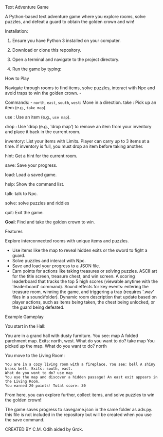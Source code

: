  Text Adventure Game

 A Python-based text adventure game where you explore rooms, solve puzzles, and defeat a guard to obtain the golden crown and win! 

Installation:
 1. Ensure you have Python 3 installed on your computer. 

 2. Download or clone this repository. 

 3. Open a terminal and navigate to the project directory.

 4. Run the game by typing:

 How to Play 

 Navigate through rooms to find items, solve puzzles, interact with Npc  and avoid traps to win the golden crown. -

 Commands: - `north`, `east`, `south`, `west`: Move in a direction.
 take <item>: Pick up an item (e.g., `take map`).  
 
 use <item>: Use an item (e.g., `use map`).

 drop <item>: Use 'drop <item> (e.g., 'drop map') to remove an item from your inventory and place it back in the current room. 
 
 inventory: List your items with Limits. Player can carry up to 3 items at a time. if inventory is full, you must drop an item before taking another.  
 
 hint: Get a hint for the current room.  
 
 save: Save your progress.  
 
 load: Load a saved game. 
 
 help: Show the command list.
 
 talk: talk to Npc.

 solve: solve puzzles and riddles 
 
 quit: Exit the game. 
 
**Goal**: Find and take the golden crown to win. 

 Features  
 
 Explore interconnected rooms with unique items and puzzles.  
- Use items like the map to reveal hidden exits or the sword to fight a guard.
- Solve puzzles and interact with Npc. 
- Save and load your progress to a JSON file. 
- Earn points for actions like taking treasures or solving puzzles.
  ASCII art for the title screen, treasure chest, and win screen.
  A scoring leaderboard that tracks the top 5 high scores (viewable anytime with the 'leaderboard' command).
  Sound effects for key events: entering the treasure room, winning the game, and triggering a trap
  (requires '.wav' files in a sound\folder).
  Dynamic room description that update based on player actions, such as items being taken, the chest being 
  unlocked, or the guard being defeated.


Example Gameplay

 You start in the Hall: 
    
   You are in a grand hall with dusty furniture. You see: map A folded parchment map. Exits: north, west. 
     What do you want to do? take map 
     You picked up the map. 
     What do you want to do? north 

You move to the Living Room: 
     
    You are in a cozy living room with a fireplace. You see: bell A shiny brass bell. Exits: south, east.
    What do you want to do? use map
    You use the map and discover a hidden passage! An east exit appears in the Living Room.
    You earned 20 points! Total score: 30 
From here, you can explore further, collect items, and solve puzzles to win the golden crown!

The game saves progress to savegame.json in the same folder as adv.py. this file is not included in the repository
but will be created when you use the save command.

CREATED BY 
C.M. Odih
aided by Grok.
